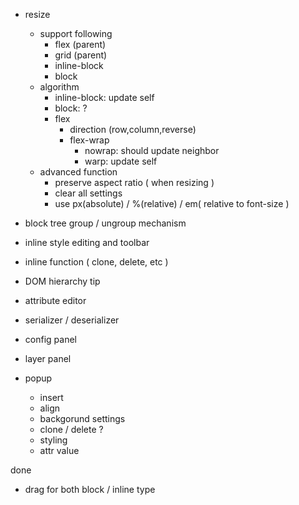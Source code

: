  - resize
   - support following
     - flex (parent)
     - grid (parent)
     - inline-block
     - block
   - algorithm
     - inline-block: update self
     - block: ?
     - flex
       - direction (row,column,reverse)
       - flex-wrap
         - nowrap: should update neighbor
         - warp: update self
   - advanced function
     - preserve aspect ratio ( when resizing )
     - clear all settings
     - use px(absolute) / %(relative) / em( relative to font-size )
        

 - block tree group / ungroup mechanism
 - inline style editing and toolbar
 - inline function ( clone, delete, etc )
 - DOM hierarchy tip
 - attribute editor
 - serializer / deserializer
 - config panel
 - layer panel
 - popup
   - insert
   - align
   - backgorund settings
   - clone / delete ?
   - styling
   - attr value

done
 - drag for both block / inline type
